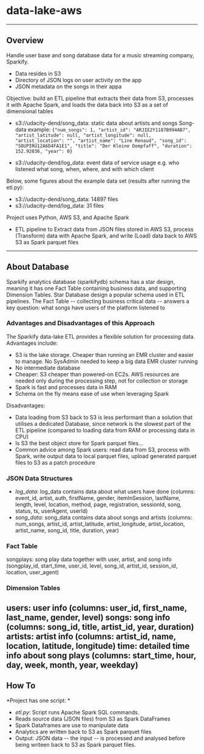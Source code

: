# data-lake-aws
___
## Overview

Handle user base and song database data for a music streaming company, Sparkify. 

* Data resides in S3
* Directory of JSON logs on user activity on the app
* JSON metadata on the songs in their appa

Objective: build an ETL pipeline that extracts their data from S3, processes it with Apache Spark, and loads the data back into S3 as a set of dimensional tables


* s3://udacity-dend/song_data: static data about artists and songs Song-data example: ```{"num_songs": 1, "artist_id": "ARJIE2Y1187B994AB7", "artist_latitude": null, "artist_longitude": null, "artist_location": "", "artist_name": "Line Renaud", "song_id": "SOUPIRU12A6D4FA1E1", "title": "Der Kleine Dompfaff", "duration": 152.92036, "year": 0}```

* s3://udacity-dend/log_data: event data of service usage e.g. who listened what song, when, where, and with which client

Below, some figures about the example data set (results after running the etl.py):

* s3://udacity-dend/song_data: 14897 files
* s3://udacity-dend/log_data: 31 files

Project uses Python, AWS S3, and Apache Spark
- ETL pipeline to Extract data from JSON files stored in AWS S3, process (Transform) data with Apache Spark, and write (Load) data back to AWS S3 as Spark parquet files

___
## About Database
Sparkify analytics database (sparkifydb) schema has a star design, meaning it has one Fact Table containing business data, and supporting Dimension Tables. Star Database design a popular schema used in ETL pipelines. The Fact Table -- collecting business critical data -- answers a key question: what songs have users of the platform listened to

### Advantages and Disadvantages of this Approach
The Sparkify data-lake ETL provides a flexible solution for processing data. Advantages include:
* S3 is the lake storage. Cheaper than running an EMR cluster and easier to manage. No SysAdmin needed to keep a big data EMR cluster running
* No intermediate database
* Cheaper: S3 cheaper than powered-on EC2s. AWS resources are needed only during the processing step, not for collection or storage
* Spark is fast and processes data in RAM
* Schema on the fly means ease of use when leveraging Spark

Disadvantages:
* Data loading from S3 back to S3 is less performant than a solution that utilises a dedicated Database, since network is the slowest part of the ETL pipeline (compared to loading data from RAM or processing data in CPU)
* Is S3 the best object store for Spark parquet files...
* Common advice among Spark users: read data from S3, process with Spark, write output data to local parquet files, upload generated parquet files to S3 as a patch procedure

### JSON Data Structures

* *log_data*: log_data contains data about what users have done (columns: event_id, artist, auth, firstName, gender, itemInSession, lastName, length, level, location, method, page, registration, sessionId, song, status, ts, userAgent, userId)
* *song_data*: song_data contains data about songs and artists (columns: num_songs, artist_id, artist_latitude, artist_longitude, artist_location, artist_name, song_id, title, duration, year)


### Fact Table
songplays: song play data together with user, artist, and song info (songplay_id, start_time, user_id, level, song_id, artist_id, session_id, location, user_agent)

### Dimension Tables
users: user info (columns: user_id, first_name, last_name, gender, level)
songs: song info (columns: song_id, title, artist_id, year, duration)
artists: artist info (columns: artist_id, name, location, latitude, longitude)
time: detailed time info about song plays (columns: start_time, hour, day, week, month, year, weekday)
---
## How To
*Project has one script: *
* *etl.py*: Script runs Apache Spark SQL commands.
* Reads source data (JSON files) from S3 as Spark DataFrames
* Spark Dataframes are use to manipulate data
* Analytics are written back to S3 as Spark parquet files
* Output: JSON data -- the input -- is processed and analysed before being writeen back to S3 as Spark parquet files.